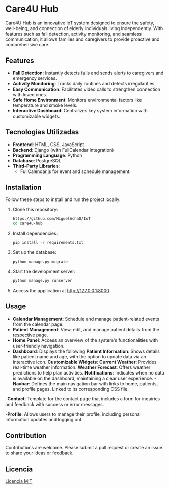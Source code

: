 # Care4U Hub

Care4U Hub is an innovative IoT system designed to ensure the safety, well-being, and connection of elderly individuals living independently. With features such as fall detection, activity monitoring, and seamless communication, it allows families and caregivers to provide proactive and comprehensive care.

## Features
- **Fall Detection**:  Instantly detects falls and sends alerts to caregivers and emergency services.
- **Activity Monitoring**: Tracks daily routines and detects irregularities.
- **Easy Communication**: Facilitates video calls to strengthen connection with loved ones.
- **Safe Home Environment**: Monitors environmental factors like temperature and smoke levels.
- **Interactive Dashboard**: Centralizes key system information with customizable widgets.
  
## Tecnologías Utilizadas
- **Frontend**: HTML, CSS, JavaScript
- **Backend**: Django (with FullCalendar integration)
- **Programming Language**: Python
- **Database**: PostgreSQL
- **Third-Party Libraries**: 
  - FullCalendar.js for event and schedule management.
    
## Installation
Follow these steps to install and run the project locally:

1. Clone this repository:
   ```bash
   https://github.com/MiguelAchaD/IoT
   cd care4u-hub
   ```
2. Install dependencies:
   ```bash
   pip install -r requirements.txt
   ```
3. Set up the database:
   ```bash
   python manage.py migrate
   ```
4. Start the development server:  
   ```bash
   python manage.py runserver
   ```
5. Access the application at http://127.0.0.1:8000.

## Usage
- **Calendar Management**: Schedule and manage patient-related events from the calendar page.
- **Patient Management**: View, edit, and manage patient details from the respective page.
- **Home Panel**: Access an overview of the system's functionalities with user-friendly navigation.
- **Dashboard**: Displays the following
                **Patient Information**: Shows details like patient name and age, with the option to update data via an interactive icon.
                **Customizable Widgets**:
                  **Current Weather**: Provides real-time weather information.
                  **Weather Forecast**: Offers weather predictions to help plan activities.
                **Notifications**: Indicates when no data is available on the dashboard, maintaining a clear user experience.
-**Navbar**: Defines the main navigation bar with links to home, patients, and profile pages. Linked to its corresponding CSS file.

-**Contact**: Template for the contact page that includes a form for inquiries and feedback with success or error messages.

-**Profile**: Allows users to manage their profile, including personal information updates and logging out.

## Contribution
Contributions are welcome. Please submit a pull request or create an issue to share your ideas or feedback.

## Licencia
[Licencia MIT](LICENSE)
